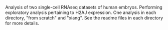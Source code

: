 Analysis of two single-cell RNAseq datasets of human embryos. Performing exploratory analysis pertaining to H2AJ expression.
One analysis in each directory, "from scratch" and "xiang". See the readme files in each directory for more details.